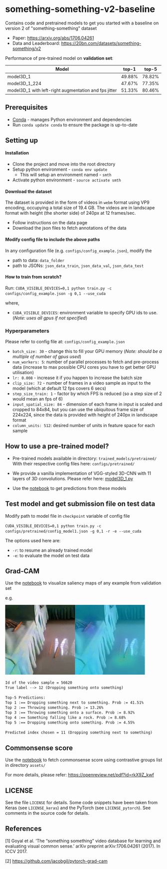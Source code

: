# something-something-v2-baseline
Contains code and pretrained models to get you started with a baseline on version 2 of "something-something" dataset

- Paper: https://arxiv.org/abs/1706.04261
- Data and Leaderboard: https://20bn.com/datasets/something-something/v2

Performance of pre-trained model on **validation set**:

|Model|top-1|top-5|
|-------|:------:|:------:|
|model3D_1|49.88%|78.82%|
|model3D_1_224|47.67%|77.35%|
|model3D_1 with left-right augmentation and fps jitter|51.33%|80.46%|

## Prerequisites
- [Conda](https://conda.io/docs/user-guide/install/index.html#) - manages Python environment and dependencies
- Run `conda update conda` to ensure the package is up-to-date

## Setting up

#### Installation
- Clone the project and move into the root directory
- Setup python environment - `conda env update`
   - This will setup an environment named - `smth`
- Activate python environment - `source activate smth`

#### Download the dataset
The dataset is provided in the form of videos in `webm` format using VP9 
encoding, occupying a total size of 19.4 GB. The videos are in landscape format
with height (the shorter side) of 240px at 12 frames/sec.

- Follow instructions on the data page
- Download the json files to fetch annotations of the data

#### Modify config file to include the above paths
In any configuration file (e.g. `configs/config_example.json`), modify the
- path to data: `data_folder`
- path to JSONs: `json_data_train`, `json_data_val`, `json_data_test`

#### How to train from scratch?
Run: `CUDA_VISIBLE_DEVICES=0,1 python train.py -c configs/config_example.json -g 0,1 --use_cuda`

where,
- `CUDA_VISIBLE_DEVICES`: environment variable to specify GPU ids to use.
(_Note: uses all gpus if not specified_)

### Hyperparameters
Please refer to config file at: `configs/config_example.json`
- `batch_size: 30` - change this to fill your GPU memory (_Note: should be a 
multiple of number of gpus used_)
- `num_workers: 5`: number of parallel processes to fetch and pre-process data
 (increase to max possible CPU cores you have to get better GPU utilisation)
- `lr: 0.008` - increase it if you happen to increase the batch size
- `clip_size: 72` - number of frames in a video sample as input to the model 
(which at default 12 fps covers 6 secs)
- `step_size_train: 1` - factor by which FPS is reduced 
 (so a step size of 2 would mean an fps of 6)
- `input_spatial_size: 84` - dimension of each frame in input is scaled
 and cropped to 84x84, but you can use the ubiquitous frame size of 224x224, 
 since the data is provided with height of 240px in landscape format
- `column_units: 512`: desired number of units in feature space for each sample

## How to use a pre-trained model?
- Pre-trained models available in directory: `trained_models/pretrained/`
With their respective config files here: `configs/pretrained/`

- We provide a vanilla implementation of VGG-styled 3D-CNN with 11 layers of 
3D convolutions. Please refer here: 
[model3D_1.py](models/model3D_1.py)

- Use the [notebook](notebooks/get_prediction_from_pre_trained_model.ipynb)
 to get predictions from these models

## Test model and get submission file on test data
Modify path to model file in `checkpoint` variable of config file

`CUDA_VISIBLE_DEVICES=0,1 python train.py -c configs/pretrained/config_model1.json -g 0,1 -r -e --use_cuda`

The options used here are:
- `-r`: to resume an already trained model
- `-e`: to evaluate the model on test data

## Grad-CAM
Use the [notebook](notebooks/get_saliency_maps_CAM.ipynb)
 to visualize saliency maps of any example from validation set

e.g.

![alt text](assets/examples/id_56620/mygif.gif)

```
Id of the video sample = 56620
True label --> 12 (Dropping something onto something)

Top-5 Predictions:
Top 1 :== Dropping something next to something. Prob := 41.51%
Top 2 :== Throwing something. Prob := 13.26%
Top 3 :== Throwing something onto a surface. Prob := 8.92%
Top 4 :== Something falling like a rock. Prob := 8.68%
Top 5 :== Dropping something onto something. Prob := 4.55%

Predicted index chosen = 11 (Dropping something next to something)
```

## Commonsense score
Use the [notebook](notebooks/analyse_predictions-confusion_contrastive_groups.ipynb)
 to fetch commonsense score using contrastive groups list in directory `assets/` 

For more details, please refer: https://openreview.net/pdf?id=rkX9Z_kwf


## LICENSE
See the file `LICENSE` for details.
Some code snippets have been taken from Keras (see `LICENSE_keras`) and the PyTorch (see `LICENSE_pytorch`). See comments in the source code for details.

## References
[1] Goyal et al. ‘The “something something” video database for learning and evaluating visual common sense.’ arXiv preprint arXiv:1706.04261 (2017). In ICCV 2017.

[2] https://github.com/jacobgil/pytorch-grad-cam
